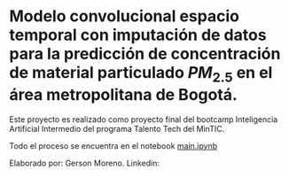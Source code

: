 # Modelo convolucional espacio temporal con imputación de datos para la predicción de concentración de material particulado $PM_{2.5}$ en el área metropolitana de Bogotá.

Este proyecto es realizado como proyecto final del bootcamp Inteligencia Artificial Intermedio del programa Talento Tech del MinTIC.

Todo el proceso se encuentra en el notebook [main.ipynb](notebooks/main.ipynb)

Elaborado por: Gerson Moreno.
Linkedin: []()